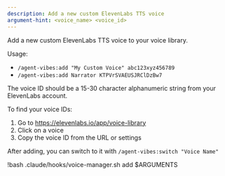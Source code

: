 ```yaml
---
description: Add a new custom ElevenLabs TTS voice
argument-hint: <voice_name> <voice_id>
---
```


Add a new custom ElevenLabs TTS voice to your voice library.

Usage:

- `/agent-vibes:add "My Custom Voice" abc123xyz456789`
- `/agent-vibes:add Narrator KTPVrSVAEUSJRClDzBw7`

The voice ID should be a 15-30 character alphanumeric string from your ElevenLabs account.

To find your voice IDs:

1. Go to https://elevenlabs.io/app/voice-library
2. Click on a voice
3. Copy the voice ID from the URL or settings

After adding, you can switch to it with `/agent-vibes:switch "Voice Name"`

!bash .claude/hooks/voice-manager.sh add $ARGUMENTS
